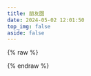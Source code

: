 ```yaml
---
title: 朋友圈
date: 2024-05-02 12:01:50
top_img: false
aside: false
---
```

{% raw %}
<div id="friend-circle-lite-root"></div>
<script>
    if (typeof UserConfig === 'undefined') {
        var UserConfig = {
            // 填写你的fc Lite地址
            private_api_url: 'https://fc.blog.sinzmise.top/',
            // 点击加载更多时，一次最多加载几篇文章，默认20
            page_turning_number: 24,
            // 头像加载失败时，默认头像地址
            error_img: 'https://blog.storical.space//img/friend_404.gif',
        }
    }
</script>
<link rel="stylesheet" href="https://jsd.cdn.sinzmise.top/gh/willow-god/Friend-Circle-Lite/main/fclite.min.css">
<script src="https://jsd.cdn.sinzmise.top/gh/willow-god/Friend-Circle-Lite/main/fclite.min.js"></script>

{% endraw %}